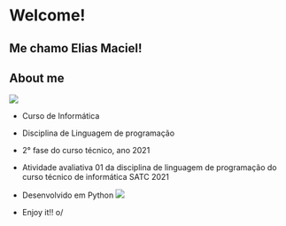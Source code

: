 # Welcome! 

## Me chamo Elias Maciel!

## About me

<img src="https://www.google.com/url?sa=i&url=https%3A%2F%2Fwww1.satc.edu.br%2Fparcelamento_satc%2F&psig=AOvVaw0J3aDqmOxUwTlMyHBl7o3w&ust=1630691535842000&source=images&cd=vfe&ved=0CAgQjRxqFwoTCMCnjrXt4PICFQAAAAAdAAAAABAD" />

- Curso de Informática

- Disciplina de Linguagem de programação

- 2° fase do curso técnico, ano 2021

- Atividade avaliativa 01 da disciplina de linguagem de programação do curso técnico de informática SATC 2021

- Desenvolvido em Python <img src="https://img.shields.io/badge/Python-3776AB?style=for-the-badge&logo=python&logoColor=white" />

- Enjoy it!! o/